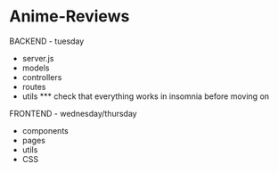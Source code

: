 # Anime-Reviews

BACKEND - tuesday
- server.js
- models
- controllers
- routes
- utils
*** check that everything works in insomnia before moving on

FRONTEND - wednesday/thursday
- components
- pages
- utils
- CSS


